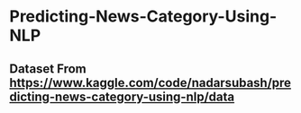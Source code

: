 # Predicting-News-Category-Using-NLP
## Dataset From https://www.kaggle.com/code/nadarsubash/predicting-news-category-using-nlp/data
